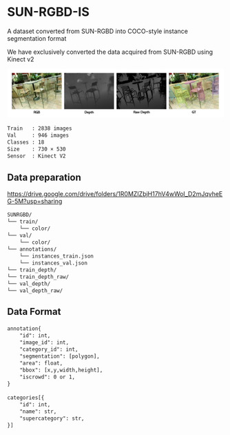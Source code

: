 # SUN-RGBD-IS
A dataset converted from SUN-RGBD into COCO-style instance segmentation format

We have exclusively converted the data acquired from SUN-RGBD using Kinect v2

![image](./img/img1.jpg)

```
Train   : 2838 images
Val     : 946 images
Classes : 18
Size    : 730 × 530
Sensor  : Kinect V2
```

## Data preparation
https://drive.google.com/drive/folders/1R0MZIZbjH17hV4wWoI_D2mJqvheEG-5M?usp=sharing

```
SUNRGBD/
└── train/
    └── color/
└── val/
    └── color/
└── annotations/
    └── instances_train.json
    └── instances_val.json
└── train_depth/
└── train_depth_raw/
└── val_depth/
└── val_depth_raw/
```

## Data Format
```
annotation{
    "id": int,
    "image_id": int,
    "category_id": int,
    "segmentation": [polygon],
    "area": float,
    "bbox": [x,y,width,height],
    "iscrowd": 0 or 1,
}

categories[{
    "id": int,
    "name": str,
    "supercategory": str,
}]
```
